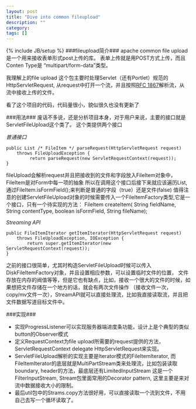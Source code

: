 ```yaml
---
layout: post
title: "Dive into common fileupload"
description: ""
category: 
tags: []
---
```

{% include JB/setup %}
###fileupload简介###
apache common file upload 是一个用来接收表单形式post上传的库。
表单上传就是用POST方式上传，而且Conten Type是 “multipart/form-data”类型。

我理解上的file upload 这个包主要时处理Servlet（还有Portlet）规范的HttpServletRequest,
从request中打开一个流，并且按照[RFC 1867](http://www.ietf.org/rfc/rfc1867.txt)解析流，从
流中接收上传的文件。

看了这个项目的代码，代码量很小，貌似很久也没有更新了

###用法###
废话不多说，还是分析项目本身，对于用户来说，主要的接口就是ServletFileUpload这个类了。
这个类提供两个接口

*普通接口*

    public List /* FileItem */ parseRequest(HttpServletRequest request)
        throws FileUploadException {
             return parseRequest(new ServletRequestContext(request));
    }
fileUpload会解析request并且把接收到的文件和字段放入FileItem对象中，FileItem是对Form中每一项的抽象
所以在调用这个接口后接下来就应该遍历List,通过FileItem.isFormField();来判断是普通的字段（true）还是文件(false)
值得注意的创建ServletFileUpload对象的时候需要传入一个FileItemFactory类型,它是一个接口，只有一个待实现的方法：
  FileItem createItem(
            String fieldName,
            String contentType,
            boolean isFormField,
            String fileName);

*Streaming API*

    public FileItemIterator getItemIterator(HttpServletRequest request)
        throws FileUploadException, IOException {
            return super.getItemIterator(new ServletRequestContext(request));
    }
之前的接口很简单，尤其时构造ServletFileUpload时候可以传入DiskFileItemFactory对象，并且设置相应参数，可以设置临时文件的位置，
文件存放在内存的阀值等等，但是它也有缺点，比如，接收一个很大的文件的时候，如果想把文件存储在一个地方的话，就会有两次文件操作
（接收文件一次，copy/mv文件一次），StreamAPI就可以直接处理流，比如我直接读取流，并且把文件数据写道目标文件中。

###实现###
+   实现ProgressListener可以实现服务器端进度条功能，设计上是个典型的类似button的Observer模式
+   定义RequestContext为file upload所需要的request提供的方法，ServletRequestContext delegate HttpServletRequest来实现。
+   ServletFileUpload解析的实现主要是Iterator模式的FileItemIterator, 而FileItemIterator的底层就是MultiPartStream类来处理流，比如包装读取boundary, header的方法，最底层还有LimitedInputStream 这是一个FilterInputStream, Stream包里面常用的Decorator pattern, 这里主要是来对流中数据接收大小的限制。
+   最后util包中的Strams.copy方法很好用，可以直接读取一个流到文件，不用自己去写一个循环读取了。



